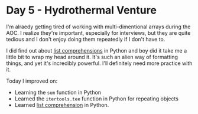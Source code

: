 # Day 5 - Hydrothermal Venture

I'm alraedy getting tired of working with multi-dimentional arrays during the AOC. I realize they're important, especially for interviews, but they are quite tedious and I don't enjoy doing them repeatedly if I don't have to.

I did find out about [list comprehensions](https://docs.python.org/2/tutorial/datastructures.html#list-comprehensions) in Python and boy did it take me a little bit to wrap my head around it. It's such an alien way of formatting things, and yet it's incredibly powerful. I'll definitely need more practice with it.

Today I improved on:

- Learning the `sum` function in Python
- Learned the `itertools.tee` function in Python for repeating objects
- Learned [list comprehension](https://docs.python.org/2/tutorial/datastructures.html#list-comprehensions) in Python.
